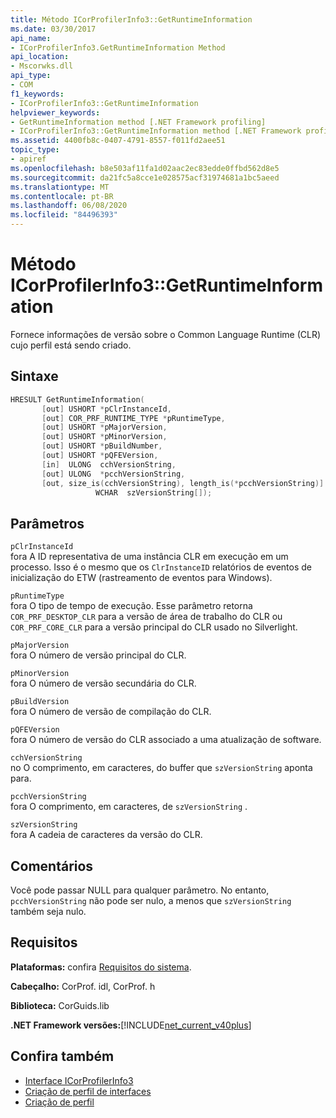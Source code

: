 ```yaml
---
title: Método ICorProfilerInfo3::GetRuntimeInformation
ms.date: 03/30/2017
api_name:
- ICorProfilerInfo3.GetRuntimeInformation Method
api_location:
- Mscorwks.dll
api_type:
- COM
f1_keywords:
- ICorProfilerInfo3::GetRuntimeInformation
helpviewer_keywords:
- GetRuntimeInformation method [.NET Framework profiling]
- ICorProfilerInfo3::GetRuntimeInformation method [.NET Framework profiling]
ms.assetid: 4400fb8c-0407-4791-8557-f011fd2aee51
topic_type:
- apiref
ms.openlocfilehash: b8e503af11fa1d02aac2ec83edde0ffbd562d8e5
ms.sourcegitcommit: da21fc5a8cce1e028575acf31974681a1bc5aeed
ms.translationtype: MT
ms.contentlocale: pt-BR
ms.lasthandoff: 06/08/2020
ms.locfileid: "84496393"
---
```

# <a name="icorprofilerinfo3getruntimeinformation-method"></a>Método ICorProfilerInfo3::GetRuntimeInformation
Fornece informações de versão sobre o Common Language Runtime (CLR) cujo perfil está sendo criado.  
  
## <a name="syntax"></a>Sintaxe  
  
```cpp  
HRESULT GetRuntimeInformation(  
       [out] USHORT *pClrInstanceId,  
       [out] COR_PRF_RUNTIME_TYPE *pRuntimeType,  
       [out] USHORT *pMajorVersion,  
       [out] USHORT *pMinorVersion,  
       [out] USHORT *pBuildNumber,  
       [out] USHORT *pQFEVersion,  
       [in]  ULONG  cchVersionString,  
       [out] ULONG  *pcchVersionString,  
       [out, size_is(cchVersionString), length_is(*pcchVersionString)]  
                   WCHAR  szVersionString[]);  
```  
  
## <a name="parameters"></a>Parâmetros  
 `pClrInstanceId`  
 fora A ID representativa de uma instância CLR em execução em um processo. Isso é o mesmo que os `ClrInstanceID` relatórios de eventos de inicialização do ETW (rastreamento de eventos para Windows).  
  
 `pRuntimeType`  
 fora O tipo de tempo de execução. Esse parâmetro retorna `COR_PRF_DESKTOP_CLR` para a versão de área de trabalho do CLR ou `COR_PRF_CORE_CLR` para a versão principal do CLR usado no Silverlight.  
  
 `pMajorVersion`  
 fora O número de versão principal do CLR.  
  
 `pMinorVersion`  
 fora O número de versão secundária do CLR.  
  
 `pBuildVersion`  
 fora O número de versão de compilação do CLR.  
  
 `pQFEVersion`  
 fora O número de versão do CLR associado a uma atualização de software.  
  
 `cchVersionString`  
 no O comprimento, em caracteres, do buffer que `szVersionString` aponta para.  
  
 `pcchVersionString`  
 fora O comprimento, em caracteres, de `szVersionString` .  
  
 `szVersionString`  
 fora A cadeia de caracteres da versão do CLR.  
  
## <a name="remarks"></a>Comentários  
 Você pode passar NULL para qualquer parâmetro. No entanto, `pcchVersionString` não pode ser nulo, a menos que `szVersionString` também seja nulo.  
  
## <a name="requirements"></a>Requisitos  
 **Plataformas:** confira [Requisitos do sistema](../../get-started/system-requirements.md).  
  
 **Cabeçalho:** CorProf. idl, CorProf. h  
  
 **Biblioteca:** CorGuids.lib  
  
 **.NET Framework versões:**[!INCLUDE[net_current_v40plus](../../../../includes/net-current-v40plus-md.md)]  
  
## <a name="see-also"></a>Confira também

- [Interface ICorProfilerInfo3](icorprofilerinfo3-interface.md)
- [Criação de perfil de interfaces](profiling-interfaces.md)
- [Criação de perfil](index.md)

